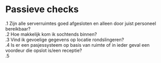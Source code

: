 # Passieve checks
.1 Zijn alle serverruimtes goed afgesloten en alleen door juist personeel bereikbaar? <br>
.2 Hoe makkelijk kom ik sochtends binnen? <br>
.3 Vind ik gevoelige gegevens op locatie rondslingeren? <br>
.4 Is er een pasjessysteem op basis van ruimte of in ieder geval een voordeur die opslot is/een receptie? <br>
.5 
